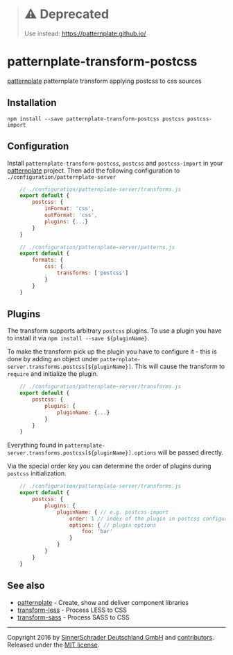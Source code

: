 > # ⚠️ Deprecated
> Use instead: https://patternplate.github.io/

# patternplate-transform-postcss
[patternplate](/sinnerschrader/patternplate) patternplate transform applying postcss to css sources

## Installation
```shell
npm install --save patternplate-transform-postcss postcss postcss-import
```

## Configuration
Install `patternplate-transform-postcss`, `postcss` and `postcss-import` in your [patternplate](/sinnerschrader/patternplate) project.
Then add the following configuration to `./configuration/patternplate-server`

```js
	// ./configuration/patternplate-server/transforms.js
	export default {
		postcss: {
			inFormat: 'css',
			outFormat: 'css',
			plugins: {...}
		}
	}
```

```js
	// ./configuration/patternplate-server/patterns.js
	export default {
		formats: {
			css: {
				transforms: ['postcss']
			}
		}
	}
```

## Plugins
The transform supports arbitrary `postcss` plugins.
To use a plugin you have to install it via `npm install --save ${pluginName}`.

To make the transform pick up the plugin you have to configure it - this is done by adding an object under `patternplate-server.transforms.postcss[${pluginName}]`. This will cause the transform to `require` and initialize the plugin.

```js
	// ./configuration/patternplate-server/transforms.js
	export default {
		postcss: {
			plugins: {
				pluginName: {...}
			}
		}
	}
```

Everything found in `patternplate-server.transforms.postcss[${pluginName}].options` will be passed directly.

Via the special order key you can determine the order of plugins during `postcss` initialization.
```js
	// ./configuration/patternplate-server/transforms.js
	export default {
		postcss: {
			plugins: {
				pluginName: { // e.g. postcss-import
					order: 1 // index of the plugin in postcss configuration, lower means earlier processing,
					options: { // plugin options
						foo: 'bar'
					}
				}
			}
		}
	}
```

## See also

* [patternplate](https://github.com/sinnerschrader/patternplate) - Create, show and deliver component libraries
* [transform-less](https://github.com/sinnerschrader/patternplate-transform-less) - Process LESS to CSS
* [transform-sass](https://github.com/sinnerschrader/patternplate-transform-sass) - Process SASS to CSS

---
Copyright 2016 by [SinnerSchrader Deutschland GmbH](https://github.com/sinnerschrader) and [contributors](./graphs/contributors). Released under the [MIT license]('./license.md').
